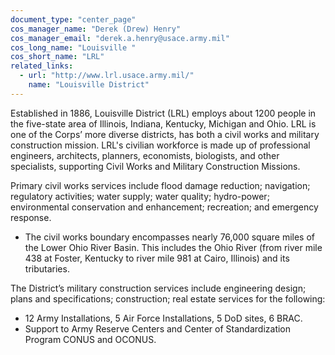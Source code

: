 ```yaml
---
document_type: "center_page"
cos_manager_name: "Derek (Drew) Henry"
cos_manager_email: "derek.a.henry@usace.army.mil"
cos_long_name: "Louisville "
cos_short_name: "LRL"
related_links:
  - url: "http://www.lrl.usace.army.mil/"
    name: "Louisville District"
---
```


Established in 1886, Louisville District (LRL) employs about 1200 people in the five-state area of Illinois, Indiana, Kentucky, Michigan and Ohio. LRL is one of the Corps’ more diverse districts, has both a civil works and military construction mission. LRL's civilian workforce is made up of professional engineers, architects, planners, economists, biologists, and other specialists, supporting Civil Works and Military Construction Missions.

Primary civil works services include flood damage reduction; navigation; regulatory activities; water supply; water quality; hydro-power; environmental conservation and enhancement; recreation; and emergency response.

- The civil works boundary encompasses nearly 76,000 square miles of the Lower Ohio River Basin. This includes the Ohio River (from river mile 438 at Foster, Kentucky to river mile 981 at Cairo, Illinois) and its tributaries.

The District’s military construction services include engineering design; plans and specifications; construction; real estate services for the following:

- 12 Army Installations, 5 Air Force Installations, 5 DoD sites, 6 BRAC.
- Support to Army Reserve Centers and Center of Standardization Program CONUS and OCONUS.
